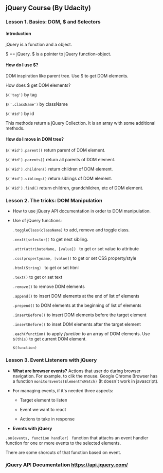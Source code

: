 ## jQuery Course (By Udacity)

### Lesson 1. Basics: DOM, $ and Selectors

#### Introduction

jQuery is a function and a object.

$ == jQuery. $ is a pointer to jQuery function-object.

#### How do I use $?

DOM inspiration like parent tree. Use $ to get DOM elements.

How does $ get DOM elements?

```$('tag')``` by tag

```$('.className')``` by className

```$('#id')``` by id

This methods  return a jQuery Collection. It is an array with some additional methods.


#### How do I move in DOM tree?

``` $('#id').parent() ``` return parent of DOM element.

``` $('#id').parents() ``` return all parents of DOM element.

``` $('#id').children() ``` return children of DOM element.

``` $('#id').siblings() ``` return siblings of DOM element.

``` $('#id').find() ``` return children, grandchildren, etc of DOM element.


### Lesson 2. The tricks: DOM Manipulation

- How to use jQuery API documentation in order to DOM manipulation.
- Use of jQuery functions:

  ```.toggleClass(className)``` to add, remove and toggle class.
  
  ```.next([selector])``` to get next sibling.
  
  ```.attr(attributeName, [value]) ``` to get or set value to attribute
  
  ```.css(propertyname, [value])``` to get or set CSS property/style 
  
  ```.html(String) ``` to get or set html
  
  ```.text()``` to get or set text
  
  ```.remove()``` to remove DOM elements
  
  ```.append()``` to insert DOM elements at the end of list of elements
  
  ```.prepend()``` to  DOM elements at the beginning of list of elements
  
  ```.insertBefore()``` to insert DOM elements before the target element
  
  ```.insertBefore()``` to inset DOM elements after the target element
  
  ```.each(function)``` to apply *function* to an array of DOM elements. Use ```$(this)``` to get current DOM element.
  
  ```$(function)```


### Lesson 3. Event Listeners with jQuery

- **What are browser events?** Actions that user do during browser navigation. For example, to clik the mouse. Google Chrome Browser has  a function ```monitorEvents(ElementToWatch)``` (It doesn´t work in javascript).

- For managing events, if it's needed three aspects:

    - Target element to listen
    
    - Event we want to react
    
    - Actions to take in response

- **Events with jQuery**

``.on(events, function handler) `` function that attachs an event handler function for one or more events to the selected elements. 

There are some shorcuts of that function based on event.










### jQuery API Documentation https://api.jquery.com/
